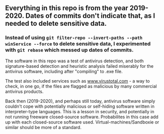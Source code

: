 ## Everything in this repo is from the year 2019-2020. Dates of commits don't indicate that, as I needed to delete sensitive data.

### Instead of using `git filter-repo --invert-paths --path winService --force` to delete sensitive data, I experimented with `git rebase` which messed up dates of commits.

The software in this repo was a test of antivirus detection, and both signature-based detection and heuristic analysis failed miserably for the antivirus software, including after "compiling" to .exe file.

The test also included services such as www.virustotal.com - a way to check, in one go, if the files are flagged as malicious by many commercial antivirus products. 

Back then (2019-2020), and perhaps still today, antivirus software simply couldn't cope with potentially malicious or self-hiding software written in interpreter-type languages. This is a lesson in security, and potentially in not running freeware closed-source software. Probabilites in this case add up with each closed-source software used. Virtual-machines/Sandboxie or similar should be more of a standard.
